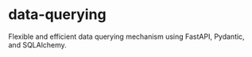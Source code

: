 # data-querying
Flexible and efficient data querying mechanism using FastAPI, Pydantic, and SQLAlchemy.
